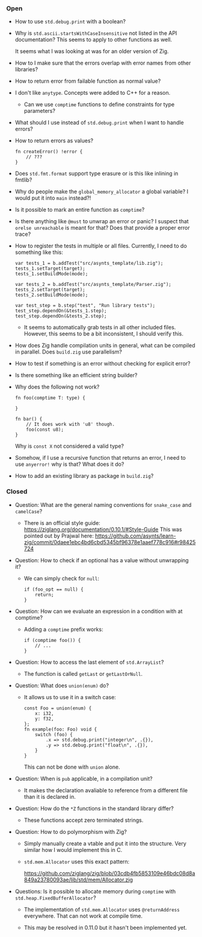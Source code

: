 ### Open

-   How to use `std.debug.print` with a boolean?

-   Why is `std.ascii.startsWithCaseInsensitive` not listed in the API documentation?
    This seems to apply to other functions as well.

    It seems what I was looking at was for an older version of Zig.

-   How to I make sure that the errors overlap with error names from other libraries?

-   How to return error from failable function as normal value?

-   I don't like `anytype`.
    Concepts were added to C++ for a reason.

    -   Can we use `comptime` functions to define constraints for type parameters?

-   What should I use instead of `std.debug.print` when I want to handle errors?

-   How to return errors as values?

    ```zig
    fn createError() !error {
        // ???
    }
    ```

-   Does `std.fmt.format` support type erasure or is this like inlining in fmtlib?

-   Why do people make the `global_memory_allocator` a global variable?
    I would put it into `main` instead?!

-   Is it possible to mark an entire function as `comptime`?

-   Is there anything like `@must` to unwrap an error or panic?
    I suspect that `orelse unreachable` is meant for that?
    Does that provide a proper error trace?

-   How to register the tests in multiple or all files.
    Currently, I need to do something like this:

    ```zig
    var tests_1 = b.addTest("src/asynts_template/lib.zig");
    tests_1.setTarget(target);
    tests_1.setBuildMode(mode);

    var tests_2 = b.addTest("src/asynts_template/Parser.zig");
    tests_2.setTarget(target);
    tests_2.setBuildMode(mode);

    var test_step = b.step("test", "Run library tests");
    test_step.dependOn(&tests_1.step);
    test_step.dependOn(&tests_2.step);
    ```

    -   It seems to automatically grab tests in all other included files.
        However, this seems to be a bit inconsistent, I should verify this.

-   How does Zig handle compilation units in general, what can be compiled in parallel.
    Does `build.zig` use parallelism?

-   How to test if something is an error without checking for explicit error?

-   Is there something like an efficient string builder?

-   Why does the following not work?

    ```zig
    fn foo(comptime T: type) {

    }

    fn bar() {
        // It does work with 'u8' though.
        foo(const u8);
    }
    ```

    Why is `const X` not considered a valid type?

-   Somehow, if I use a recursive function that returns an error, I need to use `anyerror!` why is that?
    What does it do?

-   How to add an existing library as package in `build.zig`?

### Closed

-   Question: What are the general naming conventions for `snake_case` and `camelCase`?

    -   There is an official style guide: https://ziglang.org/documentation/0.10.1/#Style-Guide
        This was pointed out by Prajwal here: https://github.com/asynts/learn-zig/commit/0daee1ebc4bd6cbd5345bf96378e1aaef778c916#r98425724

-   Question: How to check if an optional has a value without unwrapping it?

    -   We can simply check for `null`:
        ```zig
        if (foo_opt == null) {
            return;
        }
        ```

-   Question: How can we evaluate an expression in a condition with at comptime?

    -   Adding a `comptime` prefix works:
        ```zig
        if (comptime foo()) {
            // ...
        }
        ```

-   Question: How to access the last element of `std.ArrayList`?

    -   The function is called `getLast` or `getLastOrNull`.

-   Question: What does `union(enum)` do?

    -   It allows us to use it in a switch case:
        ```zig
        const Foo = union(enum) {
            x: i32,
            y: f32,
        };
        fn example(foo: Foo) void {
            switch (foo) {
                .x => std.debug.print("integer\n", .{}),
                .y => std.debug.print("float\n", .{}),
            }
        }
        ```
        This can not be done with `union` alone.

-   Question: When is `pub` applicable, in a compilation unit?

    -   It makes the declaration avaliable to reference from a different file than it is declared in.

-   Question: How do the `*Z` functions in the standard library differ?

    -   These functions accept zero terminated strings.

-   Question: How to do polymorphism with Zig?

    -   Simply manually create a vtable and put it into the structure.
        Very similar how I would implement this in C.

    -   `std.mem.Allocator` uses this exact pattern:

        https://github.com/ziglang/zig/blob/03cdb4fb5853109e46bdc08d8a849a23780093ae/lib/std/mem/Allocator.zig

-   Questions: Is it possible to allocate memory during `comptime` with `std.heap.FixedBufferAllocator`?

    -   The implementation of `std.mem.Allocator` uses `@returnAddress` everywhere.
        That can not work at compile time.

    -   This may be resolved in 0.11.0 but it hasn't been implemented yet.
